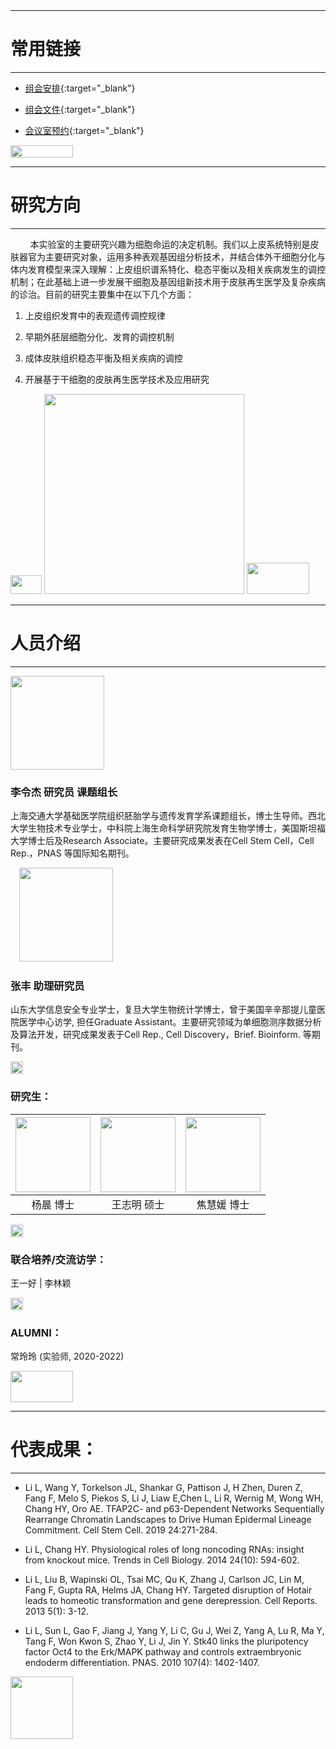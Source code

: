 <img src="https://fzhang.bioinfo-lab.com/img/white.png" height="10" width='10'>

-------------------------------
# 常用链接
-------------------------------

* [组会安排](https://www.jianguoyun.com/p/Ddt6xEMQzt7hCBjPuu8D){:target="_blank"}

* [组会文件](https://www.jianguoyun.com/p/DeNQWocQzt7hCBi34dQD){:target="_blank"}

* [会议室预约](https://www.jianguoyun.com/p/DatKuGMQzt7hCBix3OsD%20){:target="_blank"}

<img src="https://fzhang.bioinfo-lab.com/img/white.png" height="20" width='100'>

-------------------------------
# 研究方向
-------------------------------

&nbsp;&nbsp;&nbsp;&nbsp;&nbsp;&nbsp;&nbsp;&nbsp;本实验室的主要研究兴趣为细胞命运的决定机制。我们以上皮系统特别是皮肤器官为主要研究对象，运用多种表观基因组分析技术，并结合体外干细胞分化与体内发育模型来深入理解：上皮组织谱系特化、稳态平衡以及相关疾病发生的调控机制；在此基础上进一步发展干细胞及基因组新技术用于皮肤再生医学及复杂疾病的诊治。目前的研究主要集中在以下几个方面：

1. 上皮组织发育中的表观遗传调控规律

2. 早期外胚层细胞分化、发育的调控机制
 
3. 成体皮肤组织稳态平衡及相关疾病的调控

4. 开展基于干细胞的皮肤再生医学技术及应用研究

<img src="https://fzhang.bioinfo-lab.com/img/white.png" height="30" width='50'>

<img src="https://lilab-sjtu.github.io/source/epi.jpg" width='320'/>

<img src="https://fzhang.bioinfo-lab.com/img/white.png" height="50" width='100'>


-------------------------------
# 人员介绍
-------------------------------

<img src="https://www.li-lab.cn/source/image/%E6%9D%8E%E4%BB%A4%E6%9D%B0.jpg" height='150'/>

### 李令杰 研究员 课题组长 

上海交通大学基础医学院组织胚胎学与遗传发育学系课题组长，博士生导师。西北大学生物技术专业学士，中科院上海生命科学研究院发育生物学博士，美国斯坦福大学博士后及Research Associate。主要研究成果发表在Cell Stem Cell，Cell Rep.，PNAS 等国际知名期刊。

<img src="https://fzhang.bioinfo-lab.com/img/white.png" height="10" width='10'>

<img src="https://www.li-lab.cn/source/image/%E5%BC%A0%E4%B8%B0.jpg" height='150'/>

### 张丰 助理研究员

山东大学信息安全专业学士，复旦大学生物统计学博士，曾于美国辛辛那提儿童医院医学中心访学, 担任Graduate Assistant。主要研究领域为单细胞测序数据分析及算法开发，研究成果发表于Cell Rep., Cell Discovery，Brief. Bioinform. 等期刊。

<img src="https://fzhang.bioinfo-lab.com/img/white.png" height="20" width='20'>


### 研究生：

<img src="https://www.li-lab.cn/source/image/%E6%9D%A8%E6%99%A8.jpg" height='120'/> | <img src="https://www.li-lab.cn/source/image/%E7%8E%8B%E5%BF%97%E6%98%8E.jpg" height='120'/> | <img src="https://www.li-lab.cn/source/image/%E7%84%A6%E6%85%A7%E5%AA%9B.jpg" height='120'/>
:-------------------------:|:-------------------------:|:-------------------------:
杨晨 博士 | 王志明 硕士 | 焦慧媛 博士


<img src="https://fzhang.bioinfo-lab.com/img/white.png" height="20" width='20'>



### 联合培养/交流访学：

王一好 | 李林颖



<img src="https://fzhang.bioinfo-lab.com/img/white.png" height="20" width='20'>


### ALUMNI：

常玲玲 (实验师, 2020-2022)

<img src="https://fzhang.bioinfo-lab.com/img/white.png" height="50" width='100'>



-------------------------------
# 代表成果：
-------------------------------

   * Li L, Wang Y, Torkelson JL, Shankar G, Pattison J, H Zhen, Duren Z, Fang F, Melo S, Piekos S, Li J, Liaw E,Chen L, Li R, Wernig M, Wong WH, Chang HY, Oro AE. TFAP2C- and p63-Dependent Networks Sequentially Rearrange Chromatin Landscapes to Drive Human Epidermal Lineage Commitment. Cell Stem Cell. 2019 24:271-284.

   * Li L, Chang HY. Physiological roles of long noncoding RNAs: insight from knockout mice. Trends in Cell Biology. 2014 24(10): 594-602.

   * Li L, Liu B, Wapinski OL, Tsai MC, Qu K, Zhang J, Carlson JC, Lin M, Fang F, Gupta RA, Helms JA, Chang HY. Targeted disruption of Hotair leads to homeotic transformation and gene derepression. Cell Reports. 2013 5(1): 3-12.

   * Li L, Sun L, Gao F, Jiang J, Yang Y, Li C, Gu J, Wei Z, Yang A, Lu R, Ma Y, Tang F, Won Kwon S, Zhao Y, Li J, Jin Y. Stk40 links the pluripotency factor Oct4 to the Erk/MAPK pathway and controls extraembryonic endoderm differentiation. PNAS. 2010 107(4): 1402-1407.



<img src="https://fzhang.bioinfo-lab.com/img/white.png" height="100">



